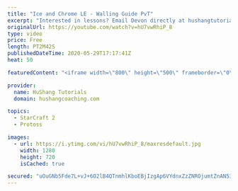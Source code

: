 ```yaml
---
title: "Ice and Chrome LE - Walling Guide PvT"
excerpt: "Interested in lessons? Email Devon directly at hushangtutorials@outlook.com ------------------------------------------------------------------------------------------------------- Want to support HuShang Tutorials directly? Patreon is a website where you can contribute a monthly donation that will help"
originalUrl: https://youtube.com/watch?v=hU7vwRhiP_8
type: video
price: Free
length: PT2M42S
publishedDateTime: 2020-05-29T17:17:41Z
heat: 50

featuredContent: "<iframe width=\"800\" height=\"500\" frameborder=\"0\" src=\"https://www.youtube.com/embed/hU7vwRhiP_8\" allow=\"accelerometer; autoplay; encrypted-media; gyroscope; picture-in-picture\" allowfullscreen></iframe>"

provider:
  name: HuShang Tutorials
  domain: hushangcoaching.com

topics:
  - StarCraft 2
  - Protoss

images:
  - url: https://i.ytimg.com/vi/hU7vwRhiP_8/maxresdefault.jpg
    width: 1280
    height: 720
    isCached: true

secured: "uOuGNb5Fde7L+vJ+6O2lB4QTnmhlKboEBjIzgAp6VYdnxZzZNROjumtZnAN53qD4ly2nMtO0Yn6eCukPGPyrlLtFv97XsvJnPROxqIY1TZAmFceRABYRBo6WYyZdSSJjOl9wyHXQZy/KIsL3nvZOryBhls/jMBen5rpx3p4GU+Pp7RtlDMzAl0tvRuLJ8dhg8fN12YYYT/DebYK+jIZLZ5nSJb65fIVvxjYBYdezaAVuAxXyFyhik8dhPR+o+P4M2UdhuT/qPDX6ypHDDhJsGfOZzQJBoAQQvWuf06xNB3qPnVoK+NZMgImTj4K6ayoSf+hIwihBFwJfHoY1ebuzpeedpd15D3ujbtIeXpWfdDHJTD7T3mvK/5vD5EsyepJ+KzTSaBaE2JJcJen8PXUKw0YsfAWPRIaT+bkW8JNVM8w=;9xnZUEDQWmH5yhGeAeF9NA=="
---
```


